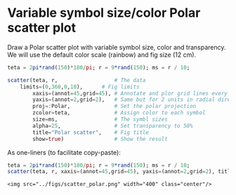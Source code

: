 # Variable symbol size/color Polar scatter plot

Draw a Polar scatter plot with variable symbol size, color and transparency. We will use the default color
scale (rainbow) and fig size (12 cm).


```julia
teta = 2pi*rand(150)*180/pi; r = 9*rand(150); ms = r / 10;

scatter(teta, r,                  # The data
	limits=(0,360,0,10),      # Fig limits
        xaxis=(annot=45,grid=45), # Annotate and plor grid lines every 45 deg
        yaxis=(annot=2,grid=2),   # Same but for 2 units in radial direction
        proj=:Polar,              # Set the polar projection
        zcolor=teta,              # Assign color to each symbol
        size=ms,                  # The symbl sizes
        alpha=25,                 # Set transparency to 50%
        title="Polar scatter",    # Fig title
        show=true)                # Show the result
```

As one-liners (to facilitate copy-paste):

```julia
teta = 2pi*rand(150)*180/pi; r = 9*rand(150); ms = r / 10;
scatter(teta, r, xaxis=(annot=45,grid=45), yaxis=(annot=2,grid=2), title="Polar scatter", proj=:Polar, limits=(0,360,0,10), zcolor=teta, size=ms, alpha=25, show=true)
```

```@raw html
<img src="../figs/scatter_polar.png" width="400" class="center"/>
```